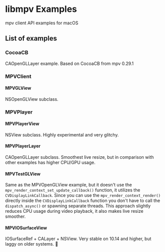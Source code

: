 # libmpv Examples

mpv client API examples for macOS

## List of examples

### CocoaCB

CAOpenGLLayer example. Based on CocoaCB from mpv 0.29.1

### MPVClient

#### MPVGLView

NSOpenGLView subclass.

### MPVPlayer

#### MPVPlayerView

NSView subclass. Highly experimental and very glitchy.

#### MPVPlayerLayer

CAOpenGLLayer subclass. Smoothest live resize, but in comparison with other examples has higher CPU/GPU usage.

#### MPVTestGLView

Same as the MPVOpenGLView example, but it doesn't use the `mpv_render_context_set_update_callback()` function, it utilizes the `CVDisplayLinkCallback`. Since you can use the `mpv_render_context_render()` directly inside the `CVDisplayLinkCallback` function you don't have to call the `dispatch_async()` or spawning separate threads. This approach slightly reduces CPU usage during video playback, it also makes live resize smoother.

#### MPVIOSurfaceView

IOSurfaceRef + CALayer + NSView. Very stable on 10.14 and higher, but laggy on older systems.


